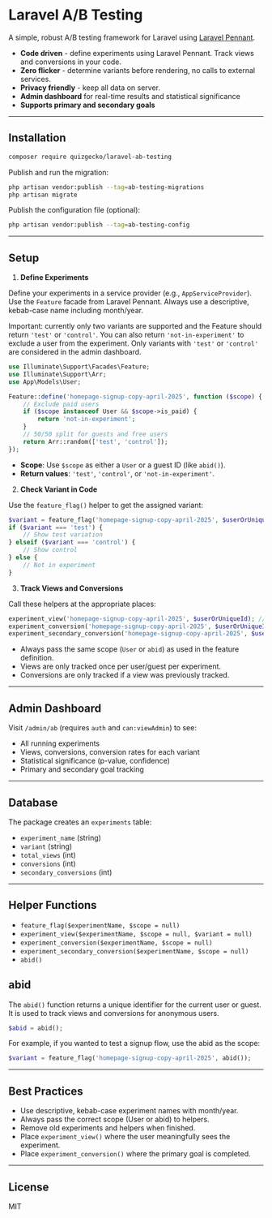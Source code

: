 # Laravel A/B Testing

A simple, robust A/B testing framework for Laravel using [Laravel Pennant](https://laravel.com/docs/10.x/pennant).

- **Code driven** - define experiments using Laravel Pennant. Track views and conversions in your code.
- **Zero flicker** - determine variants before rendering, no calls to external services.
- **Privacy friendly** - keep all data on server.
- **Admin dashboard** for real-time results and statistical significance
- **Supports primary and secondary goals**

---

## Installation

```bash
composer require quizgecko/laravel-ab-testing
```

Publish and run the migration:

```bash
php artisan vendor:publish --tag=ab-testing-migrations
php artisan migrate
```

Publish the configuration file (optional):

```bash
php artisan vendor:publish --tag=ab-testing-config
```

---

## Setup

1. **Define Experiments**

Define your experiments in a service provider (e.g., `AppServiceProvider`). Use the `Feature` facade from Laravel Pennant. Always use a descriptive, kebab-case name including month/year.

Important: currently only two variants are supported and the Feature should return `'test'` or `'control'`.
You can also return `'not-in-experiment'` to exclude a user from the experiment. Only variants with `'test'` or `'control'` are considered in the admin dashboard.

```php
use Illuminate\Support\Facades\Feature;
use Illuminate\Support\Arr;
use App\Models\User;

Feature::define('homepage-signup-copy-april-2025', function ($scope) {
    // Exclude paid users
    if ($scope instanceof User && $scope->is_paid) {
        return 'not-in-experiment';
    }
    // 50/50 split for guests and free users
    return Arr::random(['test', 'control']);
});
```

- **Scope**: Use `$scope` as either a `User` or a guest ID (like `abid()`).
- **Return values**: `'test'`, `'control'`, or `'not-in-experiment'`.

2. **Check Variant in Code**

Use the `feature_flag()` helper to get the assigned variant:

```php
$variant = feature_flag('homepage-signup-copy-april-2025', $userOrUniqueId);
if ($variant === 'test') {
    // Show test variation
} elseif ($variant === 'control') {
    // Show control
} else {
    // Not in experiment
}
```

3. **Track Views and Conversions**

Call these helpers at the appropriate places:

```php
experiment_view('homepage-signup-copy-april-2025', $userOrUniqueId); // When user sees the experiment
experiment_conversion('homepage-signup-copy-april-2025', $userOrUniqueId); // When user completes the primary goal
experiment_secondary_conversion('homepage-signup-copy-april-2025', $userOrUniqueId); // For secondary goals
```

- Always pass the same scope (`User` or `abid`) as used in the feature definition.
- Views are only tracked once per user/guest per experiment.
- Conversions are only tracked if a view was previously tracked.

---

## Admin Dashboard

Visit `/admin/ab` (requires `auth` and `can:viewAdmin`) to see:

- All running experiments
- Views, conversions, conversion rates for each variant
- Statistical significance (p-value, confidence)
- Primary and secondary goal tracking

---

## Database

The package creates an `experiments` table:

- `experiment_name` (string)
- `variant` (string)
- `total_views` (int)
- `conversions` (int)
- `secondary_conversions` (int)

---

## Helper Functions

- `feature_flag($experimentName, $scope = null)`
- `experiment_view($experimentName, $scope = null, $variant = null)`
- `experiment_conversion($experimentName, $scope = null)`
- `experiment_secondary_conversion($experimentName, $scope = null)`
- `abid()`

## abid

The `abid()` function returns a unique identifier for the current user or guest. It is used to track views and conversions for anonymous users.

```php
$abid = abid();
```

For example, if you wanted to test a signup flow, use the abid as the scope:

```php
$variant = feature_flag('homepage-signup-copy-april-2025', abid());
```

---

## Best Practices

- Use descriptive, kebab-case experiment names with month/year.
- Always pass the correct scope (User or abid) to helpers.
- Remove old experiments and helpers when finished.
- Place `experiment_view()` where the user meaningfully sees the experiment.
- Place `experiment_conversion()` where the primary goal is completed.

---

## License

MIT
